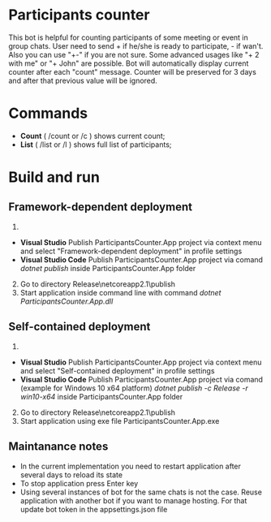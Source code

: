 # Participants counter
This bot is helpful for counting participants of some meeting or event in group chats.
User need to send + if he/she is ready to participate, - if wan't.
Also you can use "+-" if you are not sure.
Some advanced usages like "+ 2 with me" or "+ John" are possible.
Bot will automatically display current counter after each "count" message.
Counter will be preserved for 3 days and after that previous value will be ignored.

# Commands
* **Count** ( /count or /c ) shows current count;
* **List** ( /list or /l ) shows full list of participants;

# Build and run

## Framework-dependent deployment

1.
* **Visual Studio** Publish ParticipantsCounter.App project via context menu and select "Framework-dependent deployment" in profile settings
* **Visual Studio Code** Publish ParticipantsCounter.App project via comand *dotnet publish* inside ParticipantsCounter.App folder

2. Go to directory Release\netcoreapp2.1\publish
3. Start application inside command line with command *dotnet ParticipantsCounter.App.dll*

## Self-contained deployment

1.
* **Visual Studio** Publish ParticipantsCounter.App project via context menu and select "Self-contained deployment" in profile settings
* **Visual Studio Code** Publish ParticipantsCounter.App project via comand (example for Windows 10 x64 platform) *dotnet publish -c Release -r win10-x64* inside ParticipantsCounter.App folder

2. Go to directory Release\netcoreapp2.1\publish
3. Start application using exe file ParticipantsCounter.App.exe

## Maintanance notes
* In the current implementation you need to restart application after several days to reload its state
* To stop application press Enter key
* Using several instances of bot for the same chats is not the case. Reuse application with another bot if you want to manage hosting. For that update bot token in the appsettings.json file
